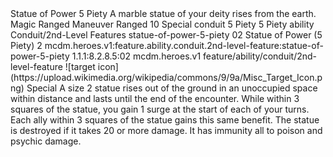 <ability>
  <name>Statue of Power</name>
  <cost>5 Piety</cost>
  <flavor>A marble statue of your deity rises from the earth.</flavor>
  <keywords>
    <keyword>Magic</keyword>
    <keyword>Ranged</keyword>
  </keywords>
  <type>Maneuver</type>
  <distance>Ranged 10</distance>
  <target>Special</target>
  <metadata>
    <class>conduit</class>
    <cost>5 Piety</cost>
    <cost_amount>5</cost_amount>
    <cost_resource>Piety</cost_resource>
    <feature_type>ability</feature_type>
    <file_dpath>Conduit/2nd-Level Features</file_dpath>
    <item_id>statue-of-power-5-piety</item_id>
    <item_index>02</item_index>
    <item_name>Statue of Power (5 Piety)</item_name>
    <level>2</level>
    <scc>mcdm.heroes.v1:feature.ability.conduit.2nd-level-feature:statue-of-power-5-piety</scc>
    <scdc>1.1.1:8.2.8.5:02</scdc>
    <source>mcdm.heroes.v1</source>
    <type>feature/ability/conduit/2nd-level-feature</type>
  </metadata>
  <effects>
    <effect type="mundane">![target icon](https://upload.wikimedia.org/wikipedia/commons/9/9a/Misc_Target_Icon.png) Special</effect>
    <effect type="mundane">A size 2 statue rises out of the ground in an unoccupied space within distance and lasts until the end of the encounter. While within 3 squares of the statue, you gain 1 surge at the start of each of your turns. Each ally within 3 squares of the statue gains this same benefit. The statue is destroyed if it takes 20 or more damage. It has immunity all to poison and psychic damage.</effect>
  </effects>
</ability>
